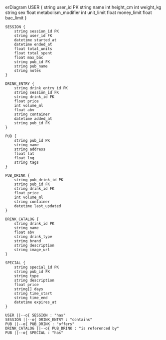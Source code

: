 
erDiagram
    USER {
        string user_id PK
        string name
        int height_cm
        int weight_kg
        string sex
        float metabolism_modifier
        int unit_limit
        float money_limit
        float bac_limit
    }

    SESSION {
        string session_id PK
        string user_id FK
        datetime started_at
        datetime ended_at
        float total_units
        float total_spent
        float max_bac
        string pub_id FK
        string pub_name
        string notes
    }

    DRINK_ENTRY {
        string drink_entry_id PK
        string session_id FK
        string drink_id FK
        float price
        int volume_ml
        float abv
        string container
        datetime added_at
        string pub_id FK
    }

    PUB {
        string pub_id PK
        string name
        string address
        float lat
        float lng
        string tags
    }

    PUB_DRINK {
        string pub_drink_id PK
        string pub_id FK
        string drink_id FK
        float price
        int volume_ml
        string container
        datetime last_updated
    }

    DRINK_CATALOG {
        string drink_id PK
        string name
        float abv
        string drink_type
        string brand
        string description
        string image_url
    }

    SPECIAL {
        string special_id PK
        string pub_id FK
        string type
        string description
        float price
        string[] days
        string time_start
        string time_end
        datetime expires_at
    }

    USER ||--o{ SESSION : "has"
    SESSION ||--o{ DRINK_ENTRY : "contains"
    PUB ||--o{ PUB_DRINK : "offers"
    DRINK_CATALOG ||--o{ PUB_DRINK : "is referenced by"
    PUB ||--o{ SPECIAL : "has"
